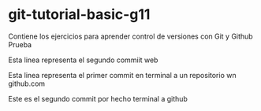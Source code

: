 # git-tutorial-basic-g11
Contiene los ejercicios para aprender control de versiones con Git y Github
Prueba

Esta linea representa el segundo commiit web


Esta linea representa el primer commit en terminal a un repositorio wn github.com


Este es el segundo commit por hecho terminal a github
